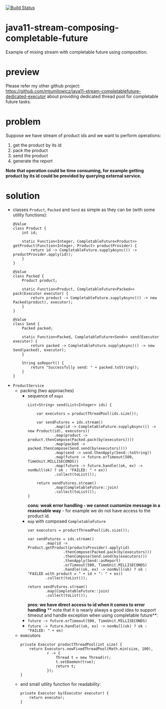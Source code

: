 [![Build Status](https://travis-ci.com/mtumilowicz/java11-stream-composing-completable-future.svg?branch=master)](https://travis-ci.com/mtumilowicz/java11-stream-composing-completable-future)

# java11-stream-composing-completable-future
Example of mixing stream with completable future using
composition.

# preview
Please refer my other github project: https://github.com/mtumilowicz/java11-stream-completablefuture-dedicated-executor
about providing dedicated thread pool for completable future tasks.

# problem
Suppose we have stream of product ids and we want 
to perform operations:
1. get the product by its id
1. pack the product
1. send the product
1. generate the report

**Note that operation could be time consuming, for example
getting product by its id could be provided by querying
external service.**

# solution
* classes `Product`, `Packed` and `Send` as simple as they can be (with some utility functions):
    ```
    @Value
    class Product {
        int id;
        
        static Function<Integer, CompletableFuture<Product>> getProduct(Function<Integer, Product> productProvider) {
            return id -> CompletableFuture.supplyAsync(() -> productProvider.apply(id));
        }
    }
    
    @Value
    class Packed {
        Product product;
    
        static Function<Product, CompletableFuture<Packed>> pack(Executor executor) {
            return product -> CompletableFuture.supplyAsync(() -> new Packed(product), executor);
        }
    }
    
    @Value
    class Send {
        Packed packed;
        
        static Function<Packed, CompletableFuture<Send>> send(Executor executor) {
            return packed -> CompletableFuture.supplyAsync(() -> new Send(packed), executor);
        }
        
        String asReport() {
            return "Successfully send: " + packed.toString();
        }
    }
    ```
* `ProductService`
    * packing (two approaches)
        * sequence of `maps`
            ```
            List<String> send(List<Integer> ids) {
        
                var executors = productThreadPool(ids.size());
        
                var sendFutures = ids.stream()
                        .map(id -> CompletableFuture.supplyAsync(() -> new Product(id), executors))
                        .map(product -> product.thenCompose(Packed.pack(by(executors))))
                        .map(packed -> packed.thenCompose(Send.send(by(executors))))
                        .map(send -> send.thenApply(Send::toString))
                        .map(future -> future.orTimeout(500, TimeUnit.MILLISECONDS))
                        .map(future -> future.handle((ok, ex) -> nonNull(ok) ? ok : "FAILED: " + ex))
                        .collect(toList());
        
                return sendFutures.stream()
                        .map(CompletableFuture::join)
                        .collect(toList());
            }
            ```
            **cons: weak error handling - we cannot customize message in a reasonable way** - for example 
            we do not have access to the product id.
        * `map` with composed `CompletableFuture`
            ```
            var executors = productThreadPool(ids.size());
            
            var sendFutures = ids.stream()
                    .map(id -> Product.getProduct(productsProvider).apply(id)
                            .thenCompose(Packed.pack(by(executors)))
                            .thenCompose(Send.send(by(executors)))
                            .thenApply(Send::asReport)
                            .orTimeout(500, TimeUnit.MILLISECONDS)
                            .handle((ok, ex) -> nonNull(ok) ? ok : "FAILED with product = " + id + ": " + ex))
                    .collect(toList());
            
            return sendFutures.stream()
                    .map(CompletableFuture::join)
                    .collect(toList());
            ```
            **pros: we have direct access to id when it comes to error handling**
        ** note that it is nearly always a good idea to support timeout
        and handle exception when using completable future**:
        * `future -> future.orTimeout(500, TimeUnit.MILLISECONDS)`
        * `future -> future.handle((ok, ex) -> nonNull(ok) ? ok : "FAILED: " + ex)`
    * executors
        ```
        private Executor productThreadPool(int size) {
            return Executors.newFixedThreadPool(Math.min(size, 100),
                    r -> {
                        Thread t = new Thread(r);
                        t.setDaemon(true);
                        return t;
                    });
        }
        ```
    * and small utility function for readability:
        ```
        private Executor by(Executor executor) {
            return executor;
        }
        ```